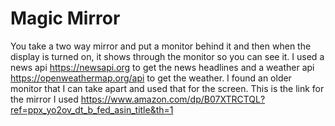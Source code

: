 # Magic Mirror
You take a two way mirror and put a monitor behind it and then when the display is turned on, it shows through the monitor so you can see it.
I used a news api https://newsapi.org to get the news headlines and a weather api https://openweathermap.org/api to get the weather.
I found an older monitor that I can take apart and used that for the screen.
This is the link for the mirror I used https://www.amazon.com/dp/B07XTRCTQL?ref=ppx_yo2ov_dt_b_fed_asin_title&th=1

